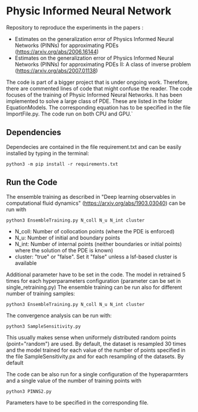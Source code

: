 # **Physic Informed Neural Network**

Repository to reproduce the experiments in the papers :

   - Estimates on the generalization error of Physics Informed Neural Networks (PINNs) for approximating PDEs (https://arxiv.org/abs/2006.16144)
   - Estimates on the generalization error of Physics Informed Neural Networks (PINNs) for approximating PDEs II: A class of inverse problem (https://arxiv.org/abs/2007.01138)
   
The code is part of a bigger project that is under ongoing work. Therefore, there are commented lines of code that might confuse the reader.
The code focuses of the training of Physic Informed Neural Networks. It has been implemented to solve a large class of PDE. These are listed in the folder EquationModels. The corresponding equation has to be specified in the file ImportFile.py. The code run on both CPU and GPU.`  
## **Dependencies**

Dependecies are contained in the file requirement.txt and can be easily installed by typing in the terminal:

` python3 -m pip install -r requirements.txt ` 


## **Run the Code**
The ensemble training as described in "Deep learning observables in computational fluid dynamics" (https://arxiv.org/abs/1903.03040) can be run with

` python3 EnsembleTraining.py N_coll N_u N_int cluster `

   - N_coll: Number of collocation points (where the PDE is enforced)
   - N_u: Number of initial and boundary points
   - N_int: Number of internal points (neither boundaries or initial points) where the solution of the PDE is known)
   - cluster: "true" or "false". Set it "false" unless a lsf-based cluster is available
   
Additional parameter have to be set in the code. The model in retrained 5 times for each hyperparameters configuration (parameter can be set in single_retraining.py)
The ensemble training can be run also for different number of training samples:

` python3 EnsembleTraining.py N_coll N_u N_int cluster `

The convergence analysis can be run with:

` python3 SampleSensitivity.py `

This usually makes sense when uniformely distributed random points (point="random") are used. By default, the dataset is resampled 30 times and the model trained for each value of the number of points specified in the file SampleSensitivity.px and for each resampling of the datasets.
By default

The code can be also run for a single configuration of the hyperaparmters and a single value of the number of training points with

` python3 PINNS2.py `

Parameters have to be specified in the corresponding file.

